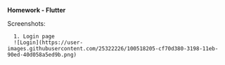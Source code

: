 <b>Homework - Flutter</b>
  
  Screenshots:
      
      1. Login page
      ![Login](https://user-images.githubusercontent.com/25322226/100518205-cf70d380-3198-11eb-90ed-40d058a5ed9b.png)

